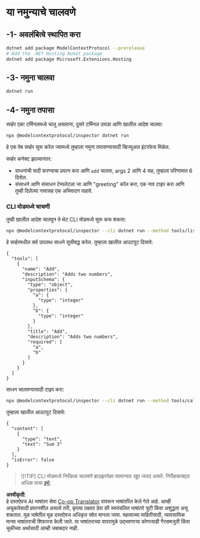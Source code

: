 <!--
CO_OP_TRANSLATOR_METADATA:
{
  "original_hash": "d1954cd45a2563dfea43bfe48cccb0c8",
  "translation_date": "2025-05-17T09:08:03+00:00",
  "source_file": "03-GettingStarted/01-first-server/solution/dotnet/README.md",
  "language_code": "mr"
}
-->
# या नमुन्याचे चालवणे

## -1- अवलंबित्वे स्थापित करा

```bash
dotnet add package ModelContextProtocol --prerelease
# Add the .NET Hosting NuGet package
dotnet add package Microsoft.Extensions.Hosting
```

## -3- नमुना चालवा

```bash
dotnet run
```

## -4- नमुना तपासा

सर्व्हर एका टर्मिनलमध्ये चालू असताना, दुसरे टर्मिनल उघडा आणि खालील आदेश चालवा:

```bash
npx @modelcontextprotocol/inspector dotnet run
```

हे एक वेब सर्व्हर सुरू करेल ज्यामध्ये तुम्हाला नमुना तपासण्यासाठी व्हिज्युअल इंटरफेस मिळेल.

सर्व्हर कनेक्ट झाल्यानंतर:

- साधनांची यादी करण्याचा प्रयत्न करा आणि `add` चालवा, args 2 आणि 4 सह, तुम्हाला परिणामात 6 दिसेल.
- संसाधने आणि संसाधन टेम्पलेटला जा आणि "greeting" कॉल करा, एक नाव टाइप करा आणि तुम्ही दिलेल्या नावासह एक अभिवादन पाहावे.

### CLI मोडमध्ये चाचणी

तुम्ही खालील आदेश चालवून ते थेट CLI मोडमध्ये सुरू करू शकता:

```bash
npx @modelcontextprotocol/inspector --cli dotnet run --method tools/list
```

हे सर्व्हरमधील सर्व उपलब्ध साधने सूचीबद्ध करेल. तुम्हाला खालील आउटपुट दिसावे:

```text
{
  "tools": [
    {
      "name": "Add",
      "description": "Adds two numbers",
      "inputSchema": {
        "type": "object",
        "properties": {
          "a": {
            "type": "integer"
          },
          "b": {
            "type": "integer"
          }
        },
        "title": "Add",
        "description": "Adds two numbers",
        "required": [
          "a",
          "b"
        ]
      }
    }
  ]
}
```

साधन चालवण्यासाठी टाइप करा:

```bash
npx @modelcontextprotocol/inspector --cli dotnet run --method tools/call --tool-name Add --tool-arg a=1 --tool-arg b=2
```

तुम्हाला खालील आउटपुट दिसावे:

```text
{
  "content": [
    {
      "type": "text",
      "text": "Sum 3"
    }
  ],
  "isError": false
}
```

> ![!TIP]
> CLI मोडमध्ये निरीक्षक चालवणे ब्राउझरपेक्षा सामान्यतः खूप जलद असते.
> निरीक्षकाबद्दल अधिक वाचा [इथे](https://github.com/modelcontextprotocol/inspector).

**अस्वीकृती**:  
हे दस्तऐवज AI भाषांतर सेवा [Co-op Translator](https://github.com/Azure/co-op-translator) वापरून भाषांतरित केले गेले आहे. आम्ही अचूकतेसाठी प्रयत्नशील असलो तरी, कृपया लक्षात ठेवा की स्वयंचलित भाषांतरे त्रुटी किंवा अशुद्धता असू शकतात. मूळ भाषेतील मूळ दस्तऐवज अधिकृत स्रोत मानला जावा. महत्वाच्या माहितीसाठी, व्यावसायिक मानव भाषांतराची शिफारस केली जाते. या भाषांतराच्या वापरामुळे उद्भवणाऱ्या कोणत्याही गैरसमजुती किंवा चुकीच्या अर्थासाठी आम्ही जबाबदार नाही.